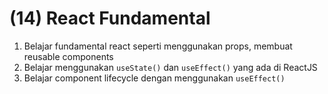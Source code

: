 # (14) React Fundamental

1. Belajar fundamental react seperti menggunakan props, membuat reusable components
2. Belajar menggunakan `useState()` dan `useEffect()` yang ada di ReactJS
3. Belajar component lifecycle dengan menggunakan `useEffect()`

